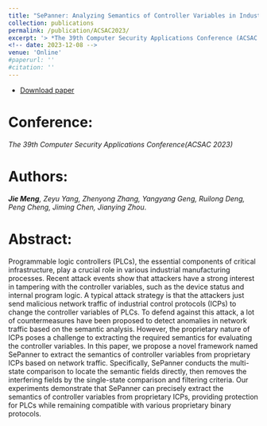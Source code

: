 ```yaml
---
title: "SePanner: Analyzing Semantics of Controller Variables in Industrial Control Systems based on Network Traffic"
collection: publications
permalink: /publication/ACSAC2023/
excerpt: '> *The 39th Computer Security Applications Conference (ACSAC 2023)**Distinguished Paper Award*<br>***Jie Meng**, Zeyu Yang, Zhenyong Zhang, Yangyang Geng, Ruilong Deng, Peng Cheng, Jiming Chen, Jianying Zhou*.'
<!-- date: 2023-12-08 -->
venue: 'Online'
#paperurl: ''
#citation: ''
---
```

- [Download paper](https://dl.acm.org/doi/10.1145/3627106.3627179)

Conference:
===
*The 39th Computer Security Applications Conference(ACSAC 2023)*

Authors: 
===
***Jie Meng**, Zeyu Yang, Zhenyong Zhang, Yangyang Geng, Ruilong Deng, Peng Cheng, Jiming Chen, Jianying Zhou*.

Abstract:    
===
Programmable logic controllers (PLCs), the essential components of critical infrastructure, play a crucial role in various industrial manufacturing processes. Recent attack events show that attackers have a strong interest in tampering with the controller variables, such as the device status and internal program logic. A typical attack strategy is that the attackers just send malicious network traffic of industrial control protocols (ICPs) to change the controller variables of PLCs. To defend against this attack, a lot of countermeasures have been proposed to detect anomalies in network traffic based on the semantic analysis.
However, the proprietary nature of ICPs poses a challenge to extracting the required semantics for evaluating the controller variables. In this paper, we propose a novel framework named SePanner to extract the semantics of controller variables from proprietary ICPs based on network traffic. Specifically, SePanner conducts the multi-state comparison to locate the semantic fields directly, then removes the interfering fields by the single-state comparison and filtering criteria. Our experiments demonstrate that SePanner can precisely extract the semantics of controller variables from proprietary ICPs, providing protection for PLCs while remaining compatible with various proprietary binary protocols.
